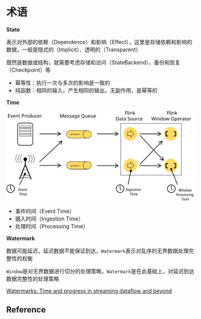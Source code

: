# 术语

**State**

表示对外部的依赖（Dependence）和影响（Effect），这里是存储依赖和影响的数据，一般是隐式的（Implicit）、透明的（Transparent）

既然是数据或结构，就需要考虑存储和访问（StateBackend）、备份和恢复（Checkpoint）等

- 幂等性：执行一次与多次的影响是一致的
- 纯函数：相同的输入，产生相同的输出，无副作用，是幂等的

**Time**

![Time](assets/images/programming-model/event_ingestion_processing_time.svg)

- 事件时间（Event Time）
- 摄入时间（Ingestion Time）
- 处理时间（Processing Time）

**Watermark**

数据可能延迟，延迟数据不能保证到达，`Watermark`表示对乱序的无界数据处理完整性的权衡

`Window`是对无界数据进行切分的处理策略，`Watermark`是在此基础上，对延迟到达数据完整性的处理策略

[Watermarks: Time and progress in streaming dataflow and beyond](https://conferences.oreilly.com/strata/strata-eu-2016/public/schedule/detail/49605)

## Reference